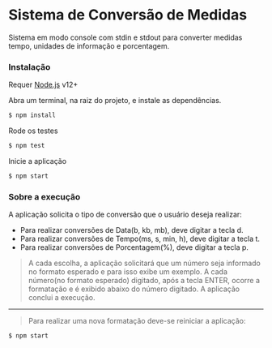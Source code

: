 # Sistema de Conversão de Medidas
Sistema em modo console com stdin e stdout para converter medidas tempo, unidades de informação e porcentagem. 

### Instalação

Requer [Node.js](https://nodejs.org/) v12+ 

Abra um terminal, na raiz do projeto, e instale as dependências. 
```sh
$ npm install 
```
Rode os testes

```sh
$ npm test
```
Inicie a aplicação

```sh
$ npm start
```

### Sobre a execução

A aplicação solicita o tipo de conversão que o usuário deseja realizar:

- Para realizar conversões de Data(b, kb, mb), deve digitar a tecla d.
- Para realizar conversões de Tempo(ms, s, min, h), deve digitar a tecla t.
- Para realizar conversões de Porcentagem(%), deve digitar a tecla p.

> A cada escolha, a aplicação solicitará que um número seja informado no formato esperado e para isso exibe um exemplo.
> A cada número(no formato esperado) digitado, após a tecla ENTER, ocorre a formatação e é exibido abaixo do número digitado.
> A aplicação conclui a execução.
------
> Para realizar uma nova formatação deve-se reiniciar a aplicação:

```sh
$ npm start